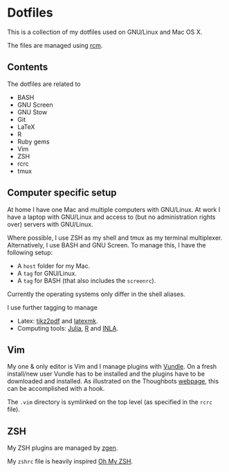 Dotfiles
========

This is a collection of my dotfiles used on GNU/Linux and Mac OS X.

The files are managed using [rcm](https://github.com/thoughtbot/rcm).


## Contents ##

The dotfiles are related to

- BASH
- GNU Screen
- GNU Stow
- Git
- LaTeX
- R
- Ruby gems
- Vim
- ZSH
- rcrc
- tmux


## Computer specific setup

At home I have one Mac and multiple computers with GNU/Linux.
At work I have a laptop with GNU/Linux and access to (but no administration rights over) servers with GNU/Linux.

Where possible, I use ZSH as my shell and tmux as my terminal multiplexer.
Alternatively, I use BASH and GNU Screen.
To manage this, I have the following setup:

- A `host` folder for my Mac.
- A `tag` for GNU/Linux.
- A `tag` for BASH (that also includes the `screenrc`).

Currently the operating systems only differ in the shell aliases.

I use further tagging to manage

- Latex: [tikz2pdf](https://github.com/robertdj/tikz2pdf) and [latexmk](http://ctan.org/pkg/latexmk).
- Computing tools: [Julia](http://julialang.org), [R](http://www.r-project.org) and [INLA](http://www.r-inla.org).


## Vim

My one & only editor is Vim and I manage plugins with [Vundle](https://github.com/gmarik/Vundle.vim).
On a fresh install/new user Vundle has to be installed and the plugins have to be downloaded and installed.
As illustrated on the Thoughbots [webpage](https://robots.thoughtbot.com/rcm-for-rc-files-in-dotfiles-repos), this can be accomplished with a hook.

The `.vim` directory is symlinked on the top level (as specified in the `rcrc` file).


## ZSH

My ZSH plugins are managed by [zgen](https://github.com/tarjoilija/zgen).

My `zshrc` file is heavily inspired [Oh My ZSH](https://github.com/robbyrussell/oh-my-zsh).

